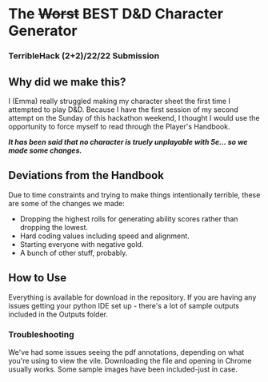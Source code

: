 # The ~~Worst~~ BEST D&D Character Generator
### TerribleHack (2+2)/22/22 Submission

## Why did we make this?
I (Emma) really struggled making my character sheet the first time I attempted to play D&D. Because I have the first session of my second attempt on the Sunday of this hackathon weekend, I thought I would use the opportunity to force myself to read through the Player's Handbook.

***It has been said that no character is truely unplayable with 5e... so we made some changes.***

## Deviations from the Handbook

Due to time constraints and trying to make things intentionally terrible, these are some of the changes we made:
 - Dropping the highest rolls for generating ability scores rather than dropping the lowest.
 - Hard coding values including speed and alignment.
 - Starting everyone with negative gold.
 - A bunch of other stuff, probably.


## How to Use

Everything is available for download in the repository. If you are having any issues getting your python IDE set up - there's a lot of sample outputs included in the Outputs folder.

### Troubleshooting

We've had some issues seeing the pdf annotations, depending on what you're using to view the vile. Downloading the file and opening in Chrome usually works.
Some sample images have been included-just in case.
